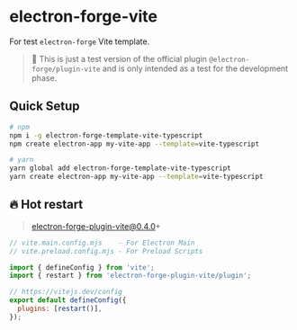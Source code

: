# electron-forge-vite

For test `electron-forge` Vite template.

> 🚨 This is just a test version of the official plugin `@electron-forge/plugin-vite` and is only intended as a test for the development phase.

## Quick Setup

```sh
# npm
npm i -g electron-forge-template-vite-typescript
npm create electron-app my-vite-app --template=vite-typescript

# yarn
yarn global add electron-forge-template-vite-typescript
yarn create electron-app my-vite-app --template=vite-typescript
```

## 🔥 Hot restart

> electron-forge-plugin-vite@0.4.0+

```js
// vite.main.config.mjs    - For Electron Main
// vite.preload.config.mjs - For Preload Scripts

import { defineConfig } from 'vite';
import { restart } from 'electron-forge-plugin-vite/plugin';

// https://vitejs.dev/config
export default defineConfig({
  plugins: [restart()],
});
```

<!--

This plugin makes it easy to set up standard vite tooling to compile both your main process code and your renderer process code, with built-in support for Hot Module Replacement (HMR) in the renderer process and support for multiple renderers.

```
// forge.config.js

module.exports = {
  plugins: [
    {
      name: 'electron-forge-plugin-vite',
      config: {
        // `build` can specify multiple entry builds, which can be Main process, Preload scripts, Worker process, etc.
        // If you are familiar with Vite configuration, it will look really familiar.
        build: [
          {
            // `entry` is just an alias for `build.lib.entry` in the corresponding file of `config`.
            entry: 'src/main.js',
            config: 'vite.main.config.mjs',
          },
          {
            entry: 'src/preload.js',
            config: 'vite.preload.config.mjs',
          },
        ],
        renderer: [
          {
            name: 'main_window',
            config: 'vite.renderer.config.mjs',
          },
        ],
      },
    },
  ],
};
```
-->
